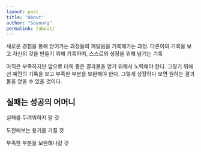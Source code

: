 ```yaml
---
layout: post
title: "About"
author: "Soyoung"
permalink: /about/
---
```


새로운 경험을 통해 얻어가는 과정들의 깨달음을 기록해가는 과정.
다른이의 기록을 보고 자신의 것을 만들기 위해 기록하며, 스스로의 성장을 위해 남기는 기록

아직은 부족하지만 앞으로 더욱 좋은 결과물을 얻기 위해서 노력해야 한다. 그렇기 위해선 예전의 기록을 보고 부족한 부분을 보완해야 한다. 그렇게 성장하다 보면 원하는 결과물을 얻을 수 있을 것이다.

## 실패는 성공의 어머니
실패를 두려워하지 말 것

도전해보는 용기를 가질 것

부족한 부분을 보완해나갈 것
